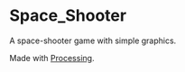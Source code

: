 # Space_Shooter
A space-shooter game with simple graphics.

Made with [Processing](https://processing.org/).
